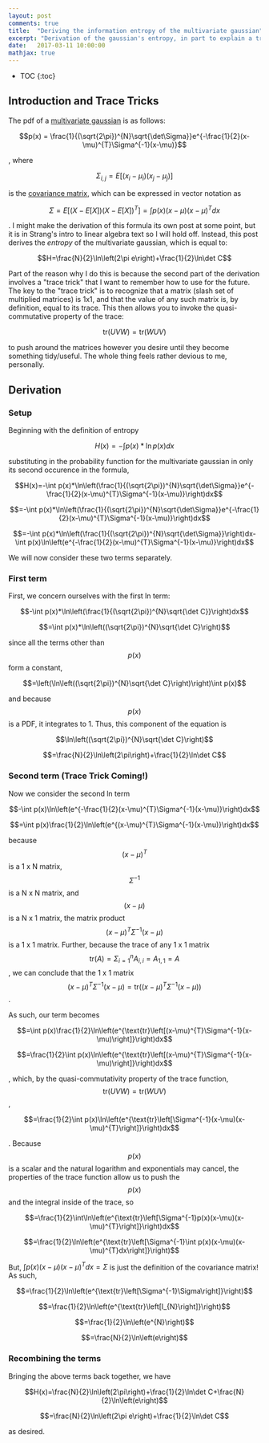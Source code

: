 ```yaml
---
layout: post
comments: true
title:  "Deriving the information entropy of the multivariate gaussian"
excerpt: "Derivation of the gaussian's entropy, in part to explain a trace trick."
date:   2017-03-11 10:00:00
mathjax: true
---
```


* TOC
{:toc}

## Introduction and Trace Tricks

The pdf of a [multivariate gaussian](https://en.wikipedia.org/wiki/Multivariate_normal_distribution) is as follows:

$$p(x) = \frac{1}{(\sqrt{2\pi})^{N}\sqrt{\det\Sigma}}e^{-\frac{1}{2}(x-\mu)^{T}\Sigma^{-1}(x-\mu)}$$

, where

$$\Sigma_{i,j} = E[(x_{i} - \mu_{i})(x_{j} - \mu_{j})]$$

is the [covariance matrix](https://en.wikipedia.org/wiki/Covariance_matrix), which can be expressed in vector notation as

$$\Sigma = E[(X-E[X])(X-E[X])^{T}] = \int p(x)(x-\mu)(x-\mu)^{T}dx$$

. I might make the derivation of this formula its own post at some point, but it is in Strang's intro to linear algebra text so I will hold off.  Instead, this post derives the *entropy* of the multivariate gaussian, which is equal to:

$$H=\frac{N}{2}\ln\left(2\pi e\right)+\frac{1}{2}\ln\det C$$

Part of the reason why I do this is because the second part of the derivation involves a "trace trick" that I want to remember how to use for the future.  The key to the "trace trick" is to recognize that a matrix (slash set of multiplied matrices) is 1x1, and that the value of any such matrix is, by definition, equal to its trace.  This then allows you to invoke the quasi-commutative property of the trace:

$$\text{tr}(UVW)=\text{tr}(WUV)$$

to push around the matrices however you desire until they become something tidy/useful.  The whole thing feels rather devious to me, personally.

## Derivation
### Setup 

Beginning with the definition of entropy

$$H(x)=-\int p(x)*\ln p(x)dx$$

substituting in the probability function for the multivariate gaussian
in only its second occurence in the formula,

$$H(x)=-\int p(x)*\ln\left(\frac{1}{(\sqrt{2\pi})^{N}\sqrt{\det\Sigma}}e^{-\frac{1}{2}(x-\mu)^{T}\Sigma^{-1}(x-\mu)}\right)dx$$

$$=-\int p(x)*\ln\left(\frac{1}{(\sqrt{2\pi})^{N}\sqrt{\det\Sigma}}e^{-\frac{1}{2}(x-\mu)^{T}\Sigma^{-1}(x-\mu)}\right)dx$$

$$=-\int p(x)*\ln\left(\frac{1}{(\sqrt{2\pi})^{N}\sqrt{\det\Sigma}}\right)dx-\int p(x)\ln\left(e^{-\frac{1}{2}(x-\mu)^{T}\Sigma^{-1}(x-\mu)}\right)dx$$

We will now consider these two terms separately.

### First term

First, we concern ourselves with the first ln term:

$$-\int p(x)*\ln\left(\frac{1}{(\sqrt{2\pi})^{N}\sqrt{\det C}}\right)dx$$

$$=\int p(x)*\ln\left((\sqrt{2\pi})^{N}\sqrt{\det C}\right)$$

since all the terms other than $$p(x)$$ form a constant,

$$=\left(\ln\left((\sqrt{2\pi})^{N}\sqrt{\det C}\right)\right)\int p(x)$$

and because $$p(x)$$ is a PDF, it integrates to 1. Thus, this component of
the equation is

$$\ln\left((\sqrt{2\pi})^{N}\sqrt{\det C}\right)$$

$$=\frac{N}{2}\ln\left(2\pi\right)+\frac{1}{2}\ln\det C$$

### Second term  (Trace Trick Coming!)

Now we consider the second ln term

$$-\int p(x)\ln\left(e^{-\frac{1}{2}(x-\mu)^{T}\Sigma^{-1}(x-\mu)}\right)dx$$

$$=\int p(x)\frac{1}{2}\ln\left(e^{(x-\mu)^{T}\Sigma^{-1}(x-\mu)}\right)dx$$

because $$(x-\mu)^{T}$$ is a 1 x N matrix, $$\Sigma^{-1}$$ is a N x N
matrix, and $$(x-\mu)$$ is a N x 1 matrix, the matrix product
$$(x-\mu)^{T}\Sigma^{-1}(x-\mu)$$ is a 1 x 1 matrix. Further, because the
trace of any 1 x 1 matrix
$$\text{tr}(A)=\Sigma_{i=1}^{n}A_{i,i}=A_{1,1}=A$$, we can conclude that
the 1 x 1 matrix
$$(x-\mu)^{T}\Sigma^{-1}(x-\mu)=\text{tr}((x-\mu)^{T}\Sigma^{-1}(x-\mu))$$.

As such, our term becomes

$$=\int p(x)\frac{1}{2}\ln\left(e^{\text{tr}\left[(x-\mu)^{T}\Sigma^{-1}(x-\mu)\right]}\right)dx$$

$$=\frac{1}{2}\int p(x)\ln\left(e^{\text{tr}\left[(x-\mu)^{T}\Sigma^{-1}(x-\mu)\right]}\right)dx$$

, which, by the quasi-commutativity property of the trace function,
$$\text{tr}(UVW)=\text{tr}(WUV)$$,

$$=\frac{1}{2}\int p(x)\ln\left(e^{\text{tr}\left[\Sigma^{-1}(x-\mu)(x-\mu)^{T}\right]}\right)dx$$

. Because $$p(x)$$ is a scalar and the natural logarithm and exponentials
may cancel, the properties of the trace function allow us to push the
$$p(x)$$ and the integral inside of the trace, so

$$=\frac{1}{2}\int\ln\left(e^{\text{tr}\left[\Sigma^{-1}p(x)(x-\mu)(x-\mu)^{T}\right]}\right)dx$$

$$=\frac{1}{2}\ln\left(e^{\text{tr}\left[\Sigma^{-1}\int p(x)(x-\mu)(x-\mu)^{T}dx\right]}\right)$$

But, $\int p(x)(x-\mu)(x-\mu)^{T}dx=\Sigma$ is just the definition of the covariance matrix!  As such,

$$=\frac{1}{2}\ln\left(e^{\text{tr}\left[\Sigma^{-1}\Sigma\right]}\right)$$

$$=\frac{1}{2}\ln\left(e^{\text{tr}\left[I_{N}\right]}\right)$$

$$=\frac{1}{2}\ln\left(e^{N}\right)$$

$$=\frac{N}{2}\ln\left(e\right)$$

### Recombining the terms

Bringing the above terms back together, we have

$$H(x)=\frac{N}{2}\ln\left(2\pi\right)+\frac{1}{2}\ln\det C+\frac{N}{2}\ln\left(e\right)$$

$$=\frac{N}{2}\ln\left(2\pi e\right)+\frac{1}{2}\ln\det C$$

as desired.

